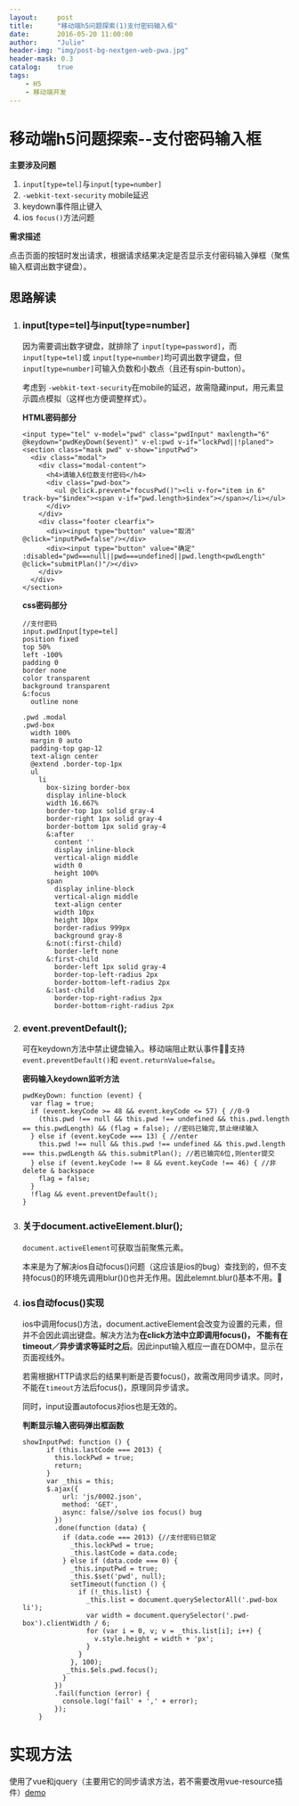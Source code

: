 ```yaml
---
layout:     post
title:      "移动端h5问题探索(1)支付密码输入框"
date:       2016-05-20 11:00:00
author:     "Julie"
header-img: "img/post-bg-nextgen-web-pwa.jpg"
header-mask: 0.3
catalog:    true
tags:
    - H5
    - 移动端开发
---
```


# 移动端h5问题探索--支付密码输入框
**主要涉及问题**

1. `input[type=tel]`与`input[type=number]`
2. `-webkit-text-security` mobile延迟
3. keydown事件阻止键入
4. ios `focus()`方法问题

**需求描述**

点击页面的按钮时发出请求，根据请求结果决定是否显示支付密码输入弹框（聚焦输入框调出数字键盘）。

## 思路解读
1. ### input[type=tel]与input[type=number]
	因为需要调出数字键盘，就排除了 `input[type=password]`，而 `input[type=tel]`或 `input[type=number]`均可调出数字键盘，但 `input[type=number]`可输入负数和小数点（且还有spin-button）。
	
	考虑到 `-webkit-text-security`在mobile的延迟，故需隐藏input，用元素显示圆点模拟（这样也方便调整样式）。

	**HTML密码部分**

	```
	<input type="tel" v-model="pwd" class="pwdInput" maxlength="6" @keydown="pwdKeyDown($event)" v-el:pwd v-if="lockPwd||!planed">
	<section class="mask pwd" v-show="inputPwd">
	  <div class="modal">
	    <div class="modal-content">
	      <h4>请输入6位数支付密码</h4>
	      <div class="pwd-box">
	        <ul @click.prevent="focusPwd()"><li v-for="item in 6" track-by="$index"><span v-if="pwd.length>$index"></span></li></ul>
	      </div>
	    </div>
	    <div class="footer clearfix">
	      <div><input type="button" value="取消" @click="inputPwd=false"/></div>
	      <div><input type="button" value="确定" :disabled="pwd===null||pwd===undefined||pwd.length<pwdLength" @click="submitPlan()"/></div>
	    </div>
	  </div>
	</section>
	```
	**css密码部分**
	
	```
	//支付密码
	input.pwdInput[type=tel]
	position fixed
	top 50%
	left -100%
	padding 0
	border none
	color transparent
	background transparent
	&:focus
	  outline none
	
	.pwd .modal
	.pwd-box
	  width 100%
	  margin 0 auto
	  padding-top gap-12
	  text-align center
	  @extend .border-top-1px
	  ul
	    li
	      box-sizing border-box
	      display inline-block
	      width 16.667%
	      border-top 1px solid gray-4
	      border-right 1px solid gray-4
	      border-bottom 1px solid gray-4
	      &:after
	        content ''
	        display inline-block
	        vertical-align middle
	        width 0
	        height 100%
	      span
	        display inline-block
	        vertical-align middle
	        text-align center
	        width 10px
	        height 10px
	        border-radius 999px
	        background gray-8
	      &:not(:first-child)
	        border-left none
	      &:first-child
	        border-left 1px solid gray-4
	        border-top-left-radius 2px
	        border-bottom-left-radius 2px
	      &:last-child
	        border-top-right-radius 2px
	        border-bottom-right-radius 2px	
	```

2. ### event.preventDefault();
	可在keydown方法中禁止键盘输入。移动端阻止默认事件支持 `event.preventDefault()`和 `event.returnValue=false`。
	
	**密码输入keydown监听方法**
	
	```
	pwdKeyDown: function (event) {
      var flag = true;
      if (event.keyCode >= 48 && event.keyCode <= 57) { //0-9
        (this.pwd !== null && this.pwd !== undefined && this.pwd.length == this.pwdLength) && (flag = false); //密码已输完,禁止继续输入
      } else if (event.keyCode === 13) { //enter
        this.pwd !== null && this.pwd !== undefined && this.pwd.length === this.pwdLength && this.submitPlan(); //若已输完6位,则enter提交
      } else if (event.keyCode !== 8 && event.keyCode !== 46) { //非 delete & backspace
        flag = false;
      }
      !flag && event.preventDefault();
    }
	```
3. ### 关于document.activeElement.blur();
	`document.activeElement`可获取当前聚焦元素。

	本来是为了解决ios自动focus()问题（这应该是ios的bug）查找到的，但不支持focus()的环境先调用blur()()也并无作用。因此elemnt.blur()基本不用。
	
4. ### ios自动focus()实现		
	ios中调用focus()方法，document.activeElement会改变为设置的元素，但并不会因此调出键盘。解决方法为**在click方法中立即调用focus()， 不能有在timeout／异步请求等延时之后**。因此input输入框应一直在DOM中，显示在页面视线外。
	
	若需根据HTTP请求后的结果判断是否要focus()，故需改用同步请求。同时，不能在`timeout`方法后focus()，原理同异步请求。
	
	同时，input设置autofocus对ios也是无效的。
	
	**判断显示输入密码弹出框函数**
	
	```
	showInputPwd: function () {
	      if (this.lastCode === 2013) {
	        this.lockPwd = true;
	        return;
	      }
	      var _this = this;
	      $.ajax({
	          url: 'js/0002.json',
	          method: 'GET',
	          async: false//solve ios focus() bug
	        })
	        .done(function (data) {
	          if (data.code === 2013) {//支付密码已锁定
	            _this.lockPwd = true;
	            _this.lastCode = data.code;
	          } else if (data.code === 0) {
	            _this.inputPwd = true;
	            _this.$set('pwd', null);
	            setTimeout(function () {
	              if (!_this.list) {
	                _this.list = document.querySelectorAll('.pwd-box li');
	                var width = document.querySelector('.pwd-box').clientWidth / 6;
	                for (var i = 0, v; v = _this.list[i]; i++) {
	                  v.style.height = width + 'px';
	                }
	              }
	            }, 100);
	           _this.$els.pwd.focus();
	          }
	        })
	        .fail(function (error) {
	          console.log('fail' + ',' + error);
	        });
	    }
	```
	
# 实现方法

使用了vue和jquery（主要用它的同步请求方法，若不需要改用vue-resource插件）[demo](https://julielee77.github.io/demo/0002.html)


